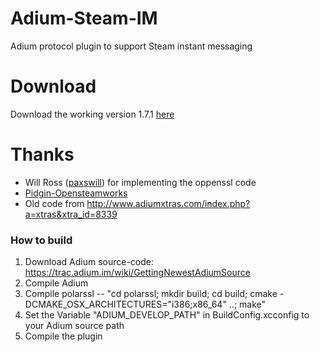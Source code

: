 Adium-Steam-IM
==============
Adium protocol plugin to support Steam instant messaging

Download
========
Download the working version 1.7.1 [here](https://github.com/comscandiumplumbumd/Adium-Steam-IM/releases/download/v1.7.1/1.7.1_universal.zip)

Thanks
======
* Will Ross ([paxswill](https://github.com/paxswill)) for implementing the oppenssl code
* [Pidgin-Opensteamworks](https://code.google.com/p/pidgin-opensteamworks/)
* Old code from http://www.adiumxtras.com/index.php?a=xtras&xtra_id=8339


### How to build
1. Download Adium source-code: https://trac.adium.im/wiki/GettingNewestAdiumSource
2. Compile Adium
3. Compile polarssl -- "cd polarssl; mkdir build; cd build; cmake -DCMAKE_OSX_ARCHITECTURES="i386;x86_64" ..; make"
4. Set the Variable "ADIUM_DEVELOP_PATH" in BuildConfig.xcconfig to your Adium source path
5. Compile the plugin
